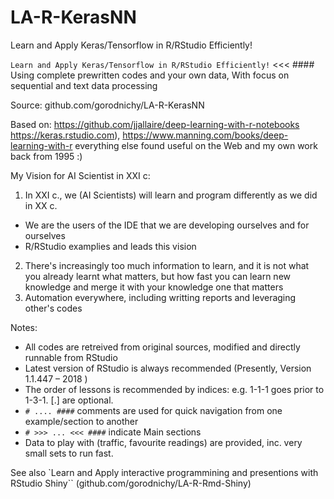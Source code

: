 # LA-R-KerasNN
Learn and Apply Keras/Tensorflow in R/RStudio Efficiently!

`Learn and Apply Keras/Tensorflow in R/RStudio Efficiently!`  <<< ####
Using complete prewritten codes and your own data,
With focus on sequential and text data processing

Source: github.com/gorodnichy/LA-R-KerasNN

Based on:
https://github.com/jjallaire/deep-learning-with-r-notebooks
https://keras.rstudio.com),
https://www.manning.com/books/deep-learning-with-r
everything else found useful on the Web
and my own work back from 1995 :)

My Vision for AI Scientist in XXI c:
1. In XXI c., we (AI Scientists) will learn and program differently as we did in XX c.
- We are the users of the IDE that we are developing ourselves and for ourselves
- R/RStudio examplies and leads this vision
2. There's increasingly too much information to learn, and it is not what you already learnt  what matters,
but how fast you can learn new knowledge and merge it with your knowledge one that matters
3. Automation everywhere, including writting reports and leveraging other's codes

Notes:
- All codes are retreived from original sources, modified and directly runnable from RStudio
- Latest version of RStudio is always recommended (Presently, Version 1.1.447 – 2018 )
- The order of lessons is recommended by indices: e.g. 1-1-1 goes prior to 1-3-1. [.] are optional.
- `# .... ####` comments are used for quick navigation from one example/section to another
- `# >>> ... <<< ####` indicate Main sections
- Data to play with (traffic, favourite readings) are provided, inc. very small sets to run fast.

See also `Learn and Apply interactive programmining and presentions with RStudio Shiny`` (github.com/gorodnichy/LA-R-Rmd-Shiny)
